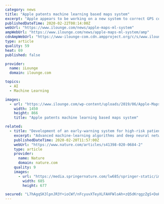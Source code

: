 ```yaml
---
category: news
title: "Apple patents machine learning based maps system"
excerpt: "Apple appears to be working on a new system to correct GPS coordinates of its maps service. The company is planning to use machine learning for the correction of Global Navigation Satellite System (GNSS) data by obtaining data from consumer location. If implemented, this method will help the company improve the accuracy of its mapping service."
publishedDateTime: 2020-02-22T08:14:00Z
webUrl: "https://www.ilounge.com/news/apple-maps-ml-system"
ampWebUrl: "https://www.ilounge.com/news/apple-maps-ml-system/amp"
cdnAmpWebUrl: "https://www-ilounge-com.cdn.ampproject.org/c/s/www.ilounge.com/news/apple-maps-ml-system/amp"
type: article
quality: 59
heat: 69
published: false

provider:
  name: iLounge
  domain: ilounge.com

topics:
  - AI
  - Machine Learning

images:
  - url: "https://www.ilounge.com/wp-content/uploads/2019/06/Apple-Maps-Look-Around-iOS-13.png"
    width: 1450
    height: 866
    title: "Apple patents machine learning based maps system"

related:
  - title: "Development of an early-warning system for high-risk patients for suicide attempt using deep learning and electronic health records"
    excerpt: "Advanced machine-learning algorithms and deep neural networks were utilized to build models with the data from electronic health records (EHRs). A final risk score was calculated for each individual and calibrated to indicate the probability of a suicide ..."
    publishedDateTime: 2020-02-20T11:57:00Z
    webUrl: "https://www.nature.com/articles/s41398-020-0684-2"
    type: article
    provider:
      name: Nature
      domain: nature.com
    quality: 9
    images:
      - url: "https://media.springernature.com/lw685/springer-static/image/art%3A10.1038%2Fs41398-020-0684-2/MediaObjects/41398_2020_684_Fig2_HTML.png"
        width: 685
        height: 677

secured: "L7hAgqSK3lpnJR3Y+ioCWf/nFcyuvXTeyXLFAHFWloAh+zQ5dKrqgzZgS+DoHKlaIHfagldMw+emPe9NyI2gkt4TMZHPpmQ2KtfGkHC6/usY3JkEvy5QiH84bmrFSYFxrvAoYgkXXT+Yqsi+Rh94IgfLH4z2ACqZdCHo/TSB2DC7YrSEWk1HkBPSE+rrlWa+I7M/B2aw0/5JyIviYXQl6MqdgSiFnETUhC8jtgo9ENOwoqA+9HZ1wa5t9BIy/7FsJRbvNeKxAKbm3eWqv58wvo34yHqVEAFTU7wcGzyMg/Em/syaowQbLpH7NT+YNi5b;50bitnr8Uv9hzZct1Hj/kQ=="
---
```


